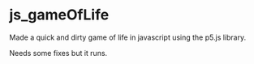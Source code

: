 # js_gameOfLife

Made a quick and dirty game of life in javascript using the p5.js library.

Needs some fixes but it runs.
